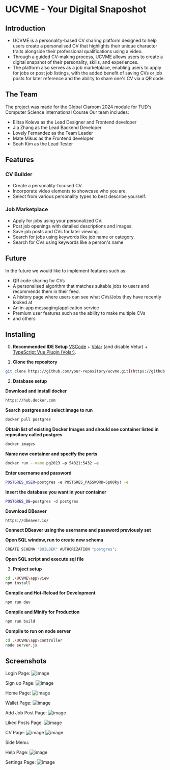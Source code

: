 # UCVME - Your Digital Snaposhot

## Introduction
- UCVME is a personality-based CV sharing platform designed to help users create a personalised CV that highlights their unique character traits alongside their professional qualifications using a video.
- Through a guided CV-making process, UCVME allows users to create a digital snapshot of their personality, skills, and experiences.
- The platform also serves as a job marketplace, enabling users to apply for jobs or post job listings, with the added benefit of saving CVs or job posts for later reference and the ability to share one's CV via a QR code.

## The Team
The project was made for the Global Claroom 2024 module for TUD's Computer Science International Course
Our team includes:
- Elitsa Koleva as the Lead Designer and Frontend developer
- Jia Zhang as the Lead Backend Developer
- Lovely Fernandez as the Team Leader
- Mate Mikus as the Frontend developer
- Seah Kim as the Lead Tester

## Features
### CV Builder
- Create a personality-focused CV.
- Incorporate video elements to showcase who you are.
- Select from various personality types to best describe yourself.

### Job Marketplace
- Apply for jobs using your personalized CV. 
- Post job openings with detailed descriptions and images.
- Save job posts and CVs for later viewing.
- Search for jobs using keywords like job name or category.
- Search for CVs using keywords like a person's name

## Future
In the future we would like to implement features such as:
- QR code sharing for CVs
- A personalised algorithm that matches suitable jobs to users and recommends them in their feed.
- A history page where users can see what CVs/Jobs they have recently looked at
- An in-app messaging/application service
- Premium user features such as the ability to make multiple CVs
- and others
  
## Installing

0. **Recommended IDE Setup**
[VSCode](https://code.visualstudio.com/) + [Volar](https://marketplace.visualstudio.com/items?itemName=Vue.volar) (and disable Vetur) + [TypeScript Vue Plugin (Volar)](https://marketplace.visualstudio.com/items?itemName=Vue.vscode-typescript-vue-plugin).

1. **Clone the repository**
```bash
git clone https://github.com/your-repository/ucvme.git](https://github.com/SENZAGlobalClassroom/UCVME.git
```
2. **Database setup**

**Download and install docker**
```bash
https://hub.docker.com
```
**Search postgres and select image to run**
```bash
docker pull postgres
```
**Obtain list of existing Docker Images and should see container listed in repository called postgres**
```bash
docker images
```
**Name new container and specify the ports**
```bash
docker run --name pg2023 –p 54321:5432 –e
```
**Enter username and password**
```bash
POSTGRES_USER=postgres -e POSTGRES_PASSWORD=Sp00ky! -e
```
**Insert the database you want in your container**
```bash
POSTGRES_DB=postgres -d postgres
```
**Download DBeaver**
```bash
https://dbeaver.io/
```
**Connect DBeaver using the username and password previously set**

**Open SQL window, run to create new schema**
```bash
CREATE SCHEMA "BUILDER" AUTHORIZATION "postgres";
```
**Open SQL script and execute sql file**

3. **Project setup**
```bash
cd .\UCVME\app\view
npm install
```
**Compile and Hot-Reload for Development**
```bash
npm run dev
```
**Compile and Minify for Production**
```bash
npm run build
```
**Compile to run on node server**
```bash
cd .\UCVME\app\controller
node server.js
```

## Screenshots
Login Page:
![image](https://github.com/SENZAGlobalClassroom/UCVME/assets/53860330/cb8a4a89-3bb2-44f7-8590-782ad3843e62)

Sign up Page:
![image](https://github.com/SENZAGlobalClassroom/UCVME/assets/53860330/4a5b678a-382d-4a12-a89d-935dc9d22571)

Home Page:
![image](https://github.com/SENZAGlobalClassroom/UCVME/assets/53860330/dc8b68dd-f07b-4f0f-b9ee-a4e210a2de28)

Wallet Page:
![image](https://github.com/SENZAGlobalClassroom/UCVME/assets/53860330/2035fb77-5cd2-41bd-a7d7-7d98756bddf2)

Add Job Post Page:
![image](https://github.com/SENZAGlobalClassroom/UCVME/assets/53860330/ada9dfc5-2aa3-4822-943c-bd754836986c)

Liked Posts Page:
![image](https://github.com/SENZAGlobalClassroom/UCVME/assets/53860330/22679b14-f4bc-400f-b3c9-f67974a340b0)

CV Page:
![image](https://github.com/SENZAGlobalClassroom/UCVME/assets/53860330/175fc345-6cbc-48f7-a604-dfee06e0f25b)
![image](https://github.com/SENZAGlobalClassroom/UCVME/assets/53860330/65f1db1a-b621-49c7-92b5-e6df159c4f89)

Side Menu:

Help Page:
![image](https://github.com/SENZAGlobalClassroom/UCVME/assets/53860330/b22197b5-5f2a-47c0-a5a4-7a937cbfb34a)

Settings Page:
![image](https://github.com/SENZAGlobalClassroom/UCVME/assets/53860330/030c2828-8671-4340-834b-6b97505c8a0c)


